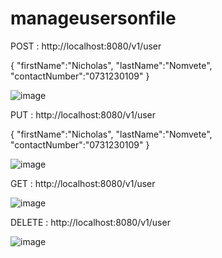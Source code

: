 # manageusersonfile

POST : http://localhost:8080/v1/user

{
    "firstName":"Nicholas",
    "lastName":"Nomvete",
    "contactNumber":"0731230109"
}

![image](https://github.com/ndumisombete/usermanagement/assets/15628986/eefdff72-dd88-47f2-ba49-056e19a2bc8e)

PUT : http://localhost:8080/v1/user

{
    "firstName":"Nicholas",
    "lastName":"Nomvete",
    "contactNumber":"0731230109"
}

![image](https://github.com/ndumisombete/usermanagement/assets/15628986/1f2ee714-15ac-4127-a33f-adb0c2add1c2)

GET : http://localhost:8080/v1/user

![image](https://github.com/ndumisombete/usermanagement/assets/15628986/92030b80-3b1b-4e11-be8c-36d7517215db)

DELETE : http://localhost:8080/v1/user

![image](https://github.com/ndumisombete/usermanagement/assets/15628986/ce16204c-e723-4620-9c46-c2696207841a)

